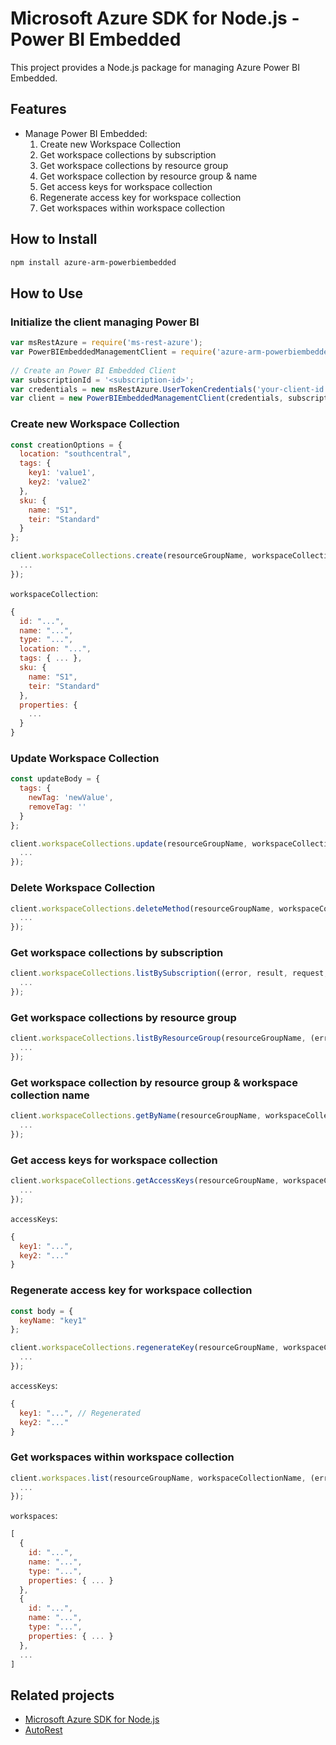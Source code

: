 # Microsoft Azure SDK for Node.js - Power BI Embedded

This project provides a Node.js package for managing Azure Power BI Embedded.

## Features
- Manage Power BI Embedded:
  1. Create new Workspace Collection
  2. Get workspace collections by subscription
  3. Get workspace collections by resource group
  4. Get workspace collection by resource group & name
  5. Get access keys for workspace collection
  6. Regenerate access key for workspace collection
  7. Get workspaces within workspace collection

## How to Install
```bash
npm install azure-arm-powerbiembedded
```

## How to Use

### Initialize the client managing Power BI

```javascript
var msRestAzure = require('ms-rest-azure');
var PowerBIEmbeddedManagementClient = require('azure-arm-powerbiembedded');
  
// Create an Power BI Embedded Client
var subscriptionId = '<subscription-id>';
var credentials = new msRestAzure.UserTokenCredentials('your-client-id', 'your-domain', 'your-username', 'your-password', 'your-redirect-uri');
var client = new PowerBIEmbeddedManagementClient(credentials, subscriptionId);
```

### Create new Workspace Collection
```javascript
const creationOptions = {
  location: "southcentral",
  tags: {
    key1: 'value1',
    key2: 'value2'
  },
  sku: {
    name: "S1",
    teir: "Standard"
  }
};

client.workspaceCollections.create(resourceGroupName, workspaceCollectionName, creationOptions, (error, result, request, response) => {
  ...
});
```
`workspaceCollection`:
```javascript
{
  id: "...",
  name: "...",
  type: "...",
  location: "...",
  tags: { ... },
  sku: {
    name: "S1",
    teir: "Standard"
  },
  properties: {
    ...
  }
}
```

### Update Workspace Collection
```javascript
const updateBody = {
  tags: {
    newTag: 'newValue',
    removeTag: ''
  }
};

client.workspaceCollections.update(resourceGroupName, workspaceCollectionName, updateBody, (error, result, request, response) => {
  ...
});
```

### Delete Workspace Collection
```javascript
client.workspaceCollections.deleteMethod(resourceGroupName, workspaceCollectionName, (error, result, request, response) => {
  ...
});
```

### Get workspace collections by subscription
```javascript
client.workspaceCollections.listBySubscription((error, result, request, response) => {
  ...
});
```

### Get workspace collections by resource group
```javascript
client.workspaceCollections.listByResourceGroup(resourceGroupName, (error, result, request, response) => {
  ...
});
```

### Get workspace collection by resource group & workspace collection name
```javascript
client.workspaceCollections.getByName(resourceGroupName, workspaceCollectionName, (error, result, request, response) => {
  ...
});
```

### Get access keys for workspace collection
```javascript
client.workspaceCollections.getAccessKeys(resourceGroupName, workspaceCollectionName, (error, result, request, response) => {
  ...
});
```
`accessKeys`:
```javascript
{
  key1: "...",
  key2: "..."
}
```

### Regenerate access key for workspace collection
```javascript
const body = {
  keyName: "key1"
};

client.workspaceCollections.regenerateKey(resourceGroupName, workspaceCollectionName, body, (error, result, request, response) => {
  ...
});
```
`accessKeys`:
```javascript
{
  key1: "...", // Regenerated
  key2: "..."
}
```

### Get workspaces within workspace collection
```javascript
client.workspaces.list(resourceGroupName, workspaceCollectionName, (error, result, request, response) => {
  ...
});
```
`workspaces`:
```javascript
[
  {
    id: "...",
    name: "...",
    type: "...",
    properties: { ... }
  },
  {
    id: "...",
    name: "...",
    type: "...",
    properties: { ... }
  },
  ...
]
```

## Related projects

- [Microsoft Azure SDK for Node.js](https://github.com/Azure/azure-sdk-for-node)
- [AutoRest](https://github.com/Azure/autorest)
